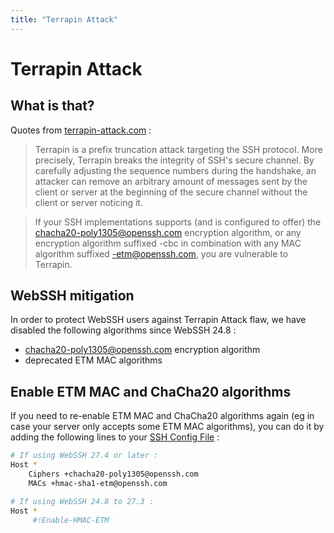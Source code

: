 ```yaml
---
title: "Terrapin Attack"
---
```


# Terrapin Attack
## What is that?
Quotes from [terrapin-attack.com](https://terrapin-attack.com) :
> Terrapin is a prefix truncation attack targeting the SSH protocol. More precisely, Terrapin breaks the integrity of SSH's secure channel. By carefully adjusting the sequence numbers during the handshake, an attacker can remove an arbitrary amount of messages sent by the client or server at the beginning of the secure channel without the client or server noticing it.

> If your SSH implementations supports (and is configured to offer) the chacha20-poly1305@openssh.com encryption algorithm, or any encryption algorithm suffixed -cbc in combination with any MAC algorithm suffixed -etm@openssh.com, you are vulnerable to Terrapin.

## WebSSH mitigation
In order to protect WebSSH users against Terrapin Attack flaw, we have disabled the following algorithms since WebSSH 24.8 :

* chacha20-poly1305@openssh.com encryption algorithm
* deprecated ETM MAC algorithms

## Enable ETM MAC and ChaCha20 algorithms
If you need to re-enable ETM MAC and ChaCha20 algorithms again (eg in case your server only accepts some ETM MAC algorithms), you can do it by adding the following lines to your [SSH Config File](/documentation/help/SSH/ssh-config-file/) :

```bash
# If using WebSSH 27.4 or later :
Host *
    Ciphers +chacha20-poly1305@openssh.com
    MACs +hmac-sha1-etm@openssh.com

# If using WebSSH 24.8 to 27.3 :
Host *
     #!Enable-HMAC-ETM
```